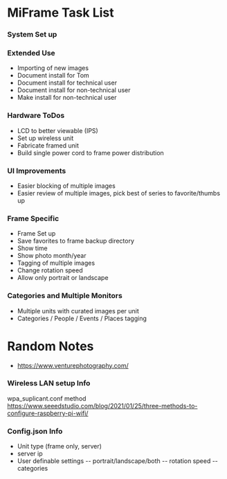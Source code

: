 # MiFrame Task List

### System Set up


### Extended Use
- Importing of new images
- Document install for Tom
- Document install for technical user
- Document install for non-technical user
- Make install for non-technical user

### Hardware ToDos
- LCD to better viewable (IPS)
- Set up wireless unit
- Fabricate framed unit
- Build single power cord to frame power distribution

### UI Improvements
- Easier blocking of multiple images
- Easier review of multiple images, pick best of series to favorite/thumbs up

### Frame Specific
- Frame Set up
- Save favorites to frame backup directory
- Show time
- Show photo month/year
- Tagging of multiple images
- Change rotation speed
- Allow only portrait or landscape


### Categories and Multiple Monitors
- Multiple units with curated images per unit
- Categories / People / Events / Places tagging


# Random Notes
- https://www.venturephotography.com/

### Wireless LAN setup Info
wpa_suplicant.conf method
https://www.seeedstudio.com/blog/2021/01/25/three-methods-to-configure-raspberry-pi-wifi/

### Config.json Info
- Unit type (frame only, server)
- server ip
- User definable settings
-- portrait/landscape/both
-- rotation speed
-- categories






